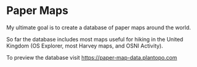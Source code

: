 # Paper Maps

My ultimate goal is to create a database of paper maps around the world.

So far the database includes most maps useful for hiking in the United Kingdom (OS Explorer, most Harvey maps, and OSNI Activity).

To preview the database visit https://paper-map-data.plantopo.com
